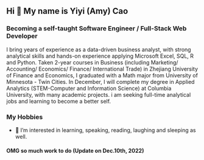 ## Hi 👋 My name is Yiyi (Amy) Cao
### Becoming a self-taught Software Engineer / Full-Stack Web Developer
I bring years of experience as a data-driven business analyst, with strong analytical skills and hands-on experience applying Microsoft Excel, SQL, R and Python. Taken 2-year courses in Business (including Marketing/ Accounting/ Economics/ Finance/ International Trade) in Zhejiang University of Finance and Economics, I graduated with a Math major from University of Minnesota - Twin Cities. In December, I will complete my degree in Applied Analytics (STEM-Computer and Information Science) at Columbia University, with many academic projects. i am seeking full-time analytical jobs and learning to become a better self.

### My Hobbies
- 👀 I’m interested in learning, speaking, reading, laughing and sleeping as well.

#### OMG so much work to do (Update on Dec.10th, 2022)

<!---
PracticeDaily21/PracticeDaily21 is a ✨ special ✨ repository because its `README.md` (this file) appears on your GitHub profile.
You can click the Preview link to take a look at your changes. 
--->

